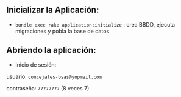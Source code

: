 
## Inicializar la Aplicación:

* `bundle exec rake application:initialize` : crea BBDD, ejecuta migraciones y pobla la base de datos

## Abriendo la aplicación:

* Inicio de sesión:
 
usuario: `concejales-bsas@yopmail.com`

contraseña: `77777777`  (8 veces 7)
